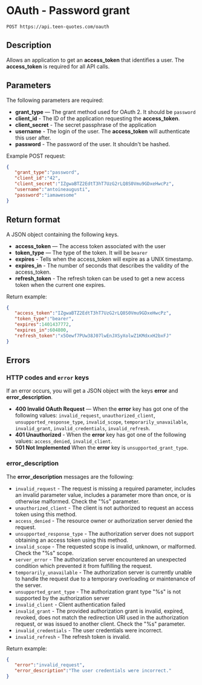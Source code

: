 # OAuth - Password grant

    POST https://api.teen-quotes.com/oauth

## Description
Allows an application to get an **access_token** that identifies a user. The **access_token** is required for all API calls.


## Parameters
The following parameters are required:

- **grant_type** — The grant method used for OAuth 2. It should be `password`
- **client_id** - The ID of the application requesting the **access_token**.
- **client_secret** - The secret passphrase of the application
- **username** - The login of the user. The **access_token** will authenticate this user after.
- **password** - The password of the user. It shouldn't be hashed.

Example POST request:
``` json
{
   "grant_type":"password",
   "client_id":"42",
   "client_secret":"IZgwaBTZ2EdtT3hT7UzG2rLQ8S0Vmu9GDxeHwcPz",
   "username":"antoineaugusti",
   "password":"iamawesome"
}
```

## Return format
A JSON object containing the following keys.

- **access_token** — The access token associated with the user
- **token_type** — The type of the token. It will be `bearer`
- **expires** - Tells when the access_token will expire as a UNIX timestamp.
- **expires_in** - The number of seconds that describes the validity of the access_token.
- **refresh_token** - The refresh token can be used to get a new access token when the current one expires.

Return example:
``` json
{
   "access_token":"IZgwaBTZ2EdtT3hT7UzG2rLQ8S0Vmu9GDxeHwcPz",
   "token_type":"bearer",
   "expires":1401437772,
   "expires_in":604800,
   "refresh_token":"x5Oewf7PUw38J07lwEnJXSyXolwZ1KMdxxH2bxFJ"
}
```


## Errors

### HTTP codes and `error` keys
If an error occurs, you will get a JSON object with the keys **error** and **error_description**.

- **400 Invalid OAuth Request** — When the **error** key has got one of the following values: `invalid_request`, `unauthorized_client`, `unsupported_response_type`, `invalid_scope`, `temporarily_unavailable`, `invalid_grant`, `invalid_credentials`, `invalid_refresh`.
- **401 Unauthorized** - When the **error** key has got one of the following values: `access_denied`, `invalid_client`.
- **501 Not Implemented** When the **error** key is `unsupported_grant_type`.

### error_description
The **error_description** messages are the following:

- `invalid_request` - The request is missing a required parameter, includes an invalid parameter value, includes a parameter more than once, or is otherwise malformed. Check the "%s" parameter.
- `unauthorized_client` - The client is not authorized to request an access token using this method.
- `access_denied` - The resource owner or authorization server denied the request.
- `unsupported_response_type` - The authorization server does not support obtaining an access token using this method.
- `invalid_scope` - The requested scope is invalid, unknown, or malformed. Check the "%s" scope.
- `server_error` - The authorization server encountered an unexpected condition which prevented it from fulfilling the request.
- `temporarily_unavailable` - The authorization server is currently unable to handle the request due to a temporary overloading or maintenance of the server.
- `unsupported_grant_type` - The authorization grant type "%s" is not supported by the authorization server
- `invalid_client` - Client authentication failed
- `invalid_grant` - The provided authorization grant is invalid, expired, revoked, does not match the redirection URI used in the authorization request, or was issued to another client. Check the "%s" parameter.
- `invalid_credentials` - The user credentials were incorrect.
- `invalid_refresh` - The refresh token is invalid.

Return example:
``` json
{
   "error":"invalid_request",
   "error_description":"The user credentials were incorrect."
}
```